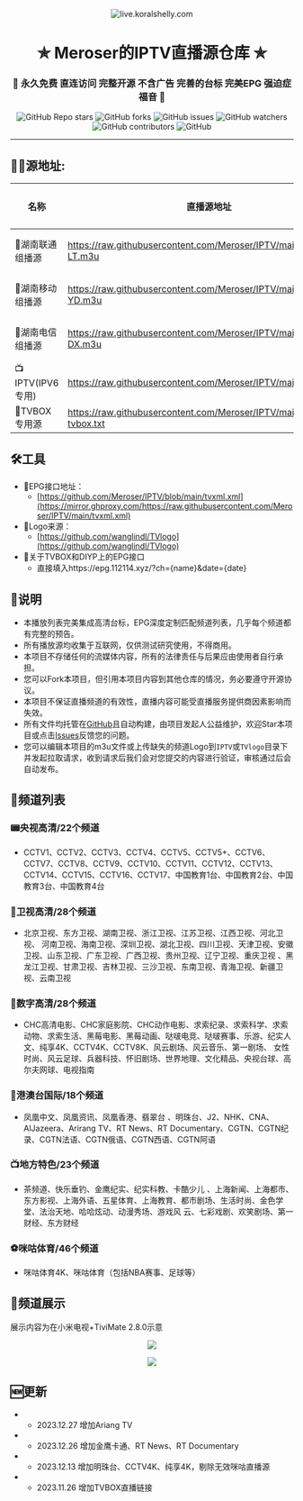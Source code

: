 <p align="center"><img alt="live.koralshelly.com" src="https://mirror.ghproxy.com/https://raw.githubusercontent.com/wanglindl/TVlogo/main/img/Hunan.png"></p>
<h1 align="center"> ✯ Meroser的IPTV直播源仓库 ✯ </h1>
<h3 align="center">🔕 永久免费 直连访问 完整开源 不含广告 完善的台标 完美EPG 强迫症福音 🔕</h3>

<p align="center">
<img alt="GitHub Repo stars" src="https://img.shields.io/github/stars/Meroser/IPTV">
<img alt="GitHub forks" src="https://img.shields.io/github/forks/Meroser/IPTV">
<img alt="GitHub issues" src="https://img.shields.io/github/issues/Meroser/IPTV">
<img alt="GitHub watchers" src="https://img.shields.io/github/watchers/Meroser/IPTV">
<img alt="GitHub contributors" src="https://img.shields.io/github/contributors/Meroser/IPTV">
<img alt="GitHub" src="https://img.shields.io/github/license/Meroser/IPTV">
</p>


---

## 🏄‍♀️源地址:

<table>
  <thead>
    <tr>
      <th>名称</th>
      <th>直播源地址</th>
      <th>频道数</th>
      <th>更新时间</th>
    </tr>
  </thead>
  <tbody>
    <tr>
      <td>🎠湖南联通组播源</td>
      <td><a href="https://mirror.ghproxy.com/https://raw.githubusercontent.com/Meroser/IPTV/main/m3u/IPTV-LT.m3u">https://raw.githubusercontent.com/Meroser/IPTV/main/m3u/IPTV-LT.m3u</a></td>
      <td>待完善</td>
      <td>2023.11.20</td>
    </tr>
    <tr>
      <td>🎡湖南移动组播源</td>
      <td><a href="https://mirror.ghproxy.com/https://raw.githubusercontent.com/Meroser/IPTV/main/m3u/IPTV-YD.m3u">https://raw.githubusercontent.com/Meroser/IPTV/main/m3u/IPTV-YD.m3u</a></td>
      <td>待完善</td>
      <td>2023.11.20</td>
    </tr>
    <tr>
      <td>🎢湖南电信组播源</td>
      <td><a href="https://mirror.ghproxy.com/https://raw.githubusercontent.com/Meroser/IPTV/main/m3u/IPTV-DX.m3u">https://raw.githubusercontent.com/Meroser/IPTV/main/m3u/IPTV-DX.m3u</a></td>
      <td>待完善</td>
      <td>2023.11.20</td>
    </tr>
    <tr>
      <td>📺IPTV(IPV6专用)</td>
      <td><a href="https://mirror.ghproxy.com/https://raw.githubusercontent.com/Meroser/IPTV/main/IPTV.m3u">https://raw.githubusercontent.com/Meroser/IPTV/main/IPTV.m3u</a></td>
      <td>165个</td>
      <td>2023.12.27</td>
    </tr>
    <tr>
      <td>🧢TVBOX专用源</td>
      <td><a href="https://mirror.ghproxy.com/https://raw.githubusercontent.com/Meroser/IPTV/main/IPTV-tvbox.txt">https://raw.githubusercontent.com/Meroser/IPTV/main/IPTV-tvbox.txt</a></td>
      <td>165个</td>
      <td>2023.12.27</td>
    </tr>
  </tbody>
</table>


## 🛠️工具
- 📆EPG接口地址：
  -  [https://github.com/Meroser/IPTV/blob/main/tvxml.xml](https://mirror.ghproxy.com/https://raw.githubusercontent.com/Meroser/IPTV/main/tvxml.xml)
- 📌Logo来源：
  -  [https://github.com/wanglindl/TVlogo](https://github.com/wanglindl/TVlogo)
- 📼关于TVBOX和DIYP上的EPG接口
  - 直接填入https://epg.112114.xyz/?ch={name}&date={date} 

## 📖说明
- 本播放列表完美集成高清台标，EPG深度定制匹配频道列表，几乎每个频道都有完整的预告。
- 所有播放源均收集于互联网，仅供测试研究使用，不得商用。
- 本项目不存储任何的流媒体内容，所有的法律责任与后果应由使用者自行承担。
- 您可以Fork本项目，但引用本项目内容到其他仓库的情况，务必要遵守开源协议。
- 本项目不保证直播频道的有效性，直播内容可能受直播服务提供商因素影响而失效。
- 所有文件均托管在[GitHub](https://github.com/Meroser/IPTV)且自动构建，由项目发起人公益维护，欢迎Star本项目或点击[Issues](https://github.com/Meroser/IPTV/issues/new/choose)反馈您的问题。
- 您可以编辑本项目的m3u文件或上传缺失的频道Logo到`IPTV`或`TVlogo`目录下并发起拉取请求，收到请求后我们会对您提交的内容进行验证，审核通过后会自动发布。

## 📒频道列表
### 📟央视高清/22个频道
- CCTV1、CCTV2、CCTV3、CCTV4、CCTV5、CCTV5+、CCTV6、CCTV7、CCTV8、CCTV9、CCTV10、CCTV11、CCTV12、CCTV13、CCTV14、CCTV15、CCTV16、CCTV17、中国教育1台、中国教育2台、中国教育3台、中国教育4台
### 📠卫视高清/28个频道
- 北京卫视、东方卫视、湖南卫视、浙江卫视、江苏卫视、江西卫视、河北卫视、 河南卫视、海南卫视、深圳卫视、湖北卫视、四川卫视、天津卫视、安徽卫视、山东卫视、广东卫视、广西卫视、贵州卫视、辽宁卫视、重庆卫视 、黑龙江卫视、甘肃卫视、吉林卫视、三沙卫视、东南卫视、青海卫视、新疆卫视、云南卫视
### 📱数字高清/28个频道
- CHC高清电影、CHC家庭影院、CHC动作电影、求索纪录、求索科学、求索动物、求索生活、黑莓电影、黑莓动画、哒啵电竞、哒啵赛事、乐游、纪实人文、纯享4K、CCTV4K、CCTV8K、风云剧场、风云音乐、第一剧场、 女性时尚、风云足球、兵器科技、怀旧剧场、世界地理、文化精品、央视台球、高尔夫网球、电视指南
### 📲港澳台国际/18个频道
- 凤凰中文、凤凰资讯、凤凰香港、翡翠台 、明珠台、J2、NHK、CNA、AlJazeera、Arirang TV、RT News、RT Documentary、CGTN、CGTN纪录、CGTN法语、CGTN俄语、CGTN西语、CGTN阿语
### 📺地方特色/23个频道
- 茶频道、快乐垂钓、金鹰纪实、纪实科教、卡酷少儿 、上海新闻、上海都市、东方影视、上海外语、五星体育、上海教育、都市剧场、生活时尚、金色学堂、法治天地、哈哈炫动、动漫秀场、游戏风 云、七彩戏剧、欢笑剧场、第一财经、东方财经
### ⚽咪咕体育/46个频道
- 咪咕体育4K、咪咕体育（包括NBA赛事、足球等）

## 🎦频道展示
展示内容为在小米电视+TiviMate 2.8.0示意
<p align="center"><img src="https://mirror.ghproxy.com/https://raw.githubusercontent.com/Meroser/IPTV/main/img/%E5%B1%95%E7%A4%BA%E5%9B%BE%E7%89%87%20(1).jpg"></p>
<p align="center"><img src="https://mirror.ghproxy.com/https://raw.githubusercontent.com/Meroser/IPTV/main/img/%E5%B1%95%E7%A4%BA%E5%9B%BE%E7%89%87%20(2).jpg"></p>

## 🆕更新
- - 2023.12.27 增加Ariang TV
- - 2023.12.26 增加金鹰卡通、RT News、RT Documentary
- - 2023.12.13 增加明珠台、CCTV4K、纯享4K，剔除无效咪咕直播源
- - 2023.11.26 增加TVBOX直播链接
